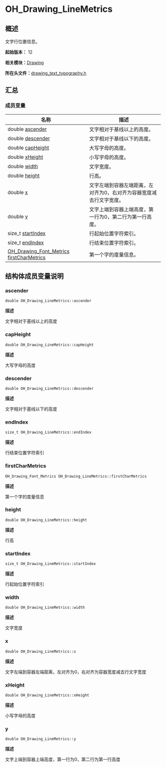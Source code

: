 # OH_Drawing_LineMetrics


## 概述

文字行位置信息。

**起始版本：** 12

**相关模块：**[Drawing](_drawing.md)

**所在头文件：**[drawing_text_typography.h](drawing__text__typography_8h.md)

## 汇总


### 成员变量

| 名称 | 描述 | 
| -------- | -------- |
| double [ascender](#ascender) | 文字相对于基线以上的高度。 | 
| double [descender](#descender) | 文字相对于基线以下的高度。 | 
| double [capHeight](#capheight) | 大写字母的高度。 | 
| double [xHeight](#xheight) | 小写字母的高度。 | 
| double [width](#width) | 文字宽度。 | 
| double [height](#height) | 行高。 | 
| double [x](#x) | 文字左端到容器左端距离，左对齐为0，右对齐为容器宽度减去行文字宽度。 | 
| double [y](#y) | 文字上端到容器上端高度，第一行为0，第二行为第一行高度。 | 
| size_t [startIndex](#startindex) | 行起始位置字符索引。 | 
| size_t [endIndex](#endindex) | 行结束位置字符索引。 | 
| [OH_Drawing_Font_Metrics](_o_h___drawing___font___metrics.md) [firstCharMetrics](#firstcharmetrics) | 第一个字的度量信息。 | 


## 结构体成员变量说明


### ascender

```
double OH_Drawing_LineMetrics::ascender
```

**描述**

文字相对于基线以上的高度


### capHeight

```
double OH_Drawing_LineMetrics::capHeight
```

**描述**

大写字母的高度


### descender

```
double OH_Drawing_LineMetrics::descender
```

**描述**

文字相对于基线以下的高度


### endIndex

```
size_t OH_Drawing_LineMetrics::endIndex
```

**描述**

行结束位置字符索引


### firstCharMetrics

```
OH_Drawing_Font_Metrics OH_Drawing_LineMetrics::firstCharMetrics
```

**描述**

第一个字的度量信息


### height

```
double OH_Drawing_LineMetrics::height
```

**描述**

行高


### startIndex

```
size_t OH_Drawing_LineMetrics::startIndex
```

**描述**

行起始位置字符索引


### width

```
double OH_Drawing_LineMetrics::width
```

**描述**

文字宽度


### x

```
double OH_Drawing_LineMetrics::x
```

**描述**

文字左端到容器左端距离，左对齐为0，右对齐为容器宽度减去行文字宽度


### xHeight

```
double OH_Drawing_LineMetrics::xHeight
```

**描述**

小写字母的高度


### y

```
double OH_Drawing_LineMetrics::y
```

**描述**

文字上端到容器上端高度，第一行为0，第二行为第一行高度

